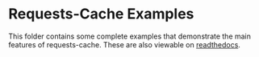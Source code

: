 # Requests-Cache Examples
This folder contains some complete examples that demonstrate the main features of requests-cache.
These are also viewable on [readthedocs](https://requests-cache.readthedocs.io/en/latest/examples.html).
